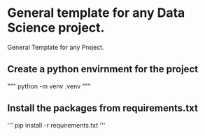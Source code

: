 # General template for any Data Science project.
General Template for any Project.

## Create a python envirnment for the project
"""
python -m venv .venv
"""


## Install the packages from requirements.txt

'''
    pip install -r requirements.txt
'''



